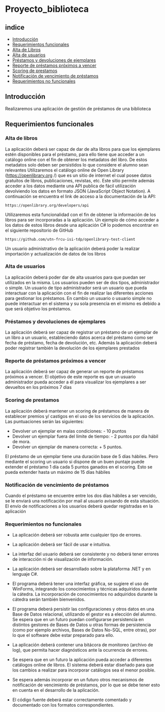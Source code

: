 # Proyecto_biblioteca

## indice 
- [Introducción](#id1)
- [Requerimientos funcionales](#id2)
- [Alta de Libros](#id3)
- [Alta de usuarios](#id4)
- [Préstamos y devoluciones de ejemplares](#id5)
- [Reporte de préstamos próximos a vencer](#id6)
- [Scoring de prestamos](#id7)
- [Notificación de vencimiento de préstamos](#id8)
- [Requerimientos no funcionales](#id9)

## Introducción <a name="id1"></a>
Realizaremos una aplicación de gestión de préstamos de una biblioteca

## Requerimientos funcionales<a name="id2"></a>

### Alta de libros<a name="id3"></a>
La aplicación deberá ser capaz de dar de alta libros para que los ejemplares estén 
disponibles para el préstamo, para ello tiene que acceder a un catálogo online con el fin de 
obtener los metadatos del libro. De estos metadatos solo deben ser persistidos lo que 
considere el alumno sean relevantes
Utilizaremos el catálogo online de Open Library (https://openlibrary.org /) que es un sitio 
de internet el cual posee datos gratuitos de libros, publicaciones, revistas, etc.
Este sitio permite además acceder a los datos mediante una API publica de fácil utilización 
devolviendo los datos en formato JSON (JavaScript Object Notation). A continuación se 
encuentra el link de acceso a la documentación de la API:

`https://openlibrary.org/developers/api`

Utilizaremos esta funcionalidad con el fin de obtener la información de los libros para ser 
incorporadas a la aplicación. Un ejemplo de cómo acceder a los datos de estos libros desde 
una aplicación C# lo podemos encontrar en el siguiente repositorio de GitHub

`https://github.com/utn-frcu-isi-tdp/openlibrary-test-client`

Un usuario administrativo de la aplicación deberá poder la realizar importación y 
actualización de datos de los libros

### Alta de usuarios <a name="id3"></a>

La aplicación deberá poder dar de alta usuarios para que puedan ser utilizados en la misma. 
Los usuarios pueden ser de dos tipos, administrador o simple. Un usuario de tipo 
administrador será un usuario que pueda interactuar con la aplicación con el fin de realizar 
las diferentes acciones para gestionar los préstamos. En cambio un usuario o usuario simple 
no puede interactuar en el sistema y su sola presencia en el mismo es debido a que será 
objetivo los préstamos.

### Préstamos y devoluciones de ejemplares <a name="id4"></a>

La aplicación deberá ser capaz de registrar un préstamo de un ejemplar de un libro a un 
usuario, estableciendo datos acerca del préstamo como ser fecha de préstamo, fecha de 
devolución, etc. Además la aplicación deberá poder registrar también la devolución de los 
ejemplares prestados


### Reporte de préstamos próximos a vencer <a name="id5"></a>

La aplicación deberá ser capaz de generar un reporte de préstamos próximos a vencer. El 
objetivo de este reporte es que un usuario administrador pueda acceder a él para visualizar 
los ejemplares a ser devueltos en los próximos 7 días

### Scoring de prestamos <a name="id6"></a>

La aplicación deberá mantener un scoring de préstamos de manera de establecer premios y/ 
castigos en el uso de los servicios de la aplicación.
Las puntuaciones serán las siguientes:

- Devolver un ejemplar en malas condiciones: - 10 puntos
- Devolver un ejemplar fuera del límite de tiempo: - 2 puntos por día hábil de mora.
- Devolver un ejemplar de manera correcta: + 5 puntos.

El préstamo de un ejemplar tiene una duración base de 5 días hábiles. Pero mediante el 
scoring un usuario si dispone de un buen puntaje puede extender el préstamo 1 día cada 5 
puntos ganados en el scoring. Esto se pueda extender hasta un máximo de 15 días hábiles

### Notificación de vencimiento de préstamos <a name="id7"></a>

Cuando el préstamo se encuentre entre los dos días hábiles a ser vencido, se le enviará una 
notificación por mail al usuario avisando de esta situación. El envío de notificaciones a los 
usuarios deberá quedar registradas en la aplicación

### Requerimientos no funcionales <a name="id8"></a>

- La aplicación deberá ser robusta ante cualquier tipo de errores.

- La aplicación deberá ser fácil de usar e intuitiva.
- La interfaz del usuario deberá ser consistente y no deberá tener errores de 
interacción ni de visualización de información.
- La aplicación deberá ser desarrollado sobre la plataforma .NET y en lenguaje C#.
- El programa deberá tener una interfaz gráfica, se sugiere el uso de WinForms, 
integrando los conocimientos y técnicas adquiridos durante la cátedra. La 
incorporación de conocimientos no adquiridos durante la cátedra serán también 
bienvenidos.
- El programa deberá persistir las configuraciones y otros datos en una Base de Datos 
relacional, utilizando el gestor es a elección del alumno. Se espera que en un futuro 
puedan configurarse persistencia en distintos gestores de Bases de Datos u otras 
formas de persistencia (como por ejemplo archivos, Bases de Datos No-SQL, entre 
otras), por lo que el software debe estar preparado para ello.
- La aplicación deberá contener una bitácora de monitoreo (archivo de log), que 
permita hacer diagnósticos ante la ocurrencia de errores.
- Se espera que en un futuro la aplicación pueda acceder a diferentes catálogos 
online de libros. El sistema deberá estar diseñado para que los cambios a 
realizar para incorporar catálogos sea el menor posible.
- Se espera además incorporar en un futuro otros mecanismos de notificación de 
vencimiento de préstamos, por lo que se debe tener esto en cuenta en el 
desarrollo de la aplicación.
- El código fuente deberá estar correctamente comentado y documentado con los 
formatos correspondientes.